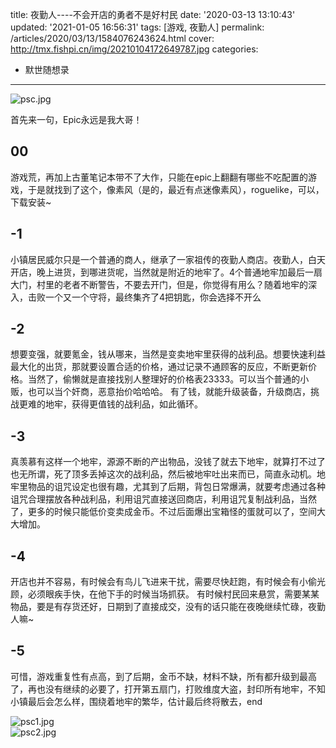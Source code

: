 title: 夜勤人----不会开店的勇者不是好村民
date: '2020-03-13 13:10:43'
updated: '2021-01-05 16:56:31'
tags: [游戏, 夜勤人]
permalink: /articles/2020/03/13/1584076243624.html
cover: http://tmx.fishpi.cn/img/20210104172649787.jpg
categories: 
- 默世随想录
---
![psc.jpg](http://tmx.fishpi.cn/img/20210104172649787.jpg)

首先来一句，Epic永远是我大哥！

## 00

游戏荒，再加上古董笔记本带不了大作，只能在epic上翻翻有哪些不吃配置的游戏，于是就找到了这个，像素风（是的，最近有点迷像素风），roguelike，可以，下载安装~

## -1

小镇居民威尔只是一个普通的商人，继承了一家祖传的夜勤人商店。夜勤人，白天开店，晚上进货，到哪进货呢，当然就是附近的地牢了。4个普通地牢加最后一扇大门，村里的老者不断警告，不要去开门，但是，你觉得有用么？随着地牢的深入，击败一个又一个守将，最终集齐了4把钥匙，你会选择不开么

## -2

想要变强，就要氪金，钱从哪来，当然是变卖地牢里获得的战利品。想要快速利益最大化的出货，那就要设置合适的价格，通过记录不通顾客的反应，不断更新价格。当然了，偷懒就是直接找别人整理好的价格表23333。可以当个普通的小贩，也可以当个奸商，恶意抬价哈哈哈。
有了钱，就能升级装备，升级商店，挑战更难的地牢，获得更值钱的战利品，如此循环。

## -3

真羡慕有这样一个地牢，源源不断的产出物品，没钱了就去下地牢，就算打不过了也无所谓，死了顶多丢掉这次的战利品，然后被地牢吐出来而已，简直永动机。地牢里物品的诅咒设定也很有趣，尤其到了后期，背包日常爆满，就要考虑通过各种诅咒合理摆放各种战利品，利用诅咒直接送回商店，利用诅咒复制战利品，当然了，更多的时候只能低价变卖成金币。不过后面爆出宝箱怪的蛋就可以了，空间大大增加。

## -4

开店也并不容易，有时候会有鸟儿飞进来干扰，需要尽快赶跑，有时候会有小偷光顾，必须眼疾手快，在他下手的时候当场抓获。
有时候村民回来悬赏，需要某某物品，要是有存货还好，日期到了直接成交，没有的话只能在夜晚继续忙碌，夜勤人嘛~

## -5

可惜，游戏重复性有点高，到了后期，金币不缺，材料不缺，所有都升级到最高了，再也没有继续的必要了，打开第五扇门，打败维度大盗，封印所有地牢，不知小镇最后会怎么样，围绕着地牢的繁华，估计最后终将散去，end

![psc1.jpg](http://tmx.fishpi.cn/img/20210104172750350.jpg)
<br/>
![psc2.jpg](http://tmx.fishpi.cn/img/20210104172850896.jpg)

